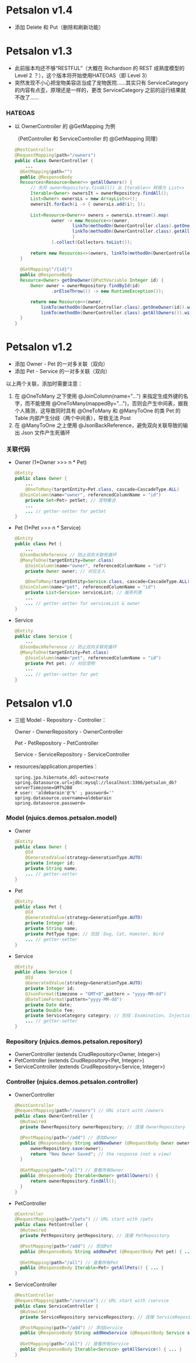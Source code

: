 # Petsalon v1.4

- 添加 Delete 和 Put（删除和刷新功能）







# Petsalon v1.3

- 此前版本均还不够“RESTFUL”（大概在 Richardson 的 REST 成熟度模型的 Level 2 ？），这个版本将开始使用HATEOAS（即 Level 3）
- 突然发现不小心把宠物美容店当成了宠物医院……其实只有 ServiceCategory 的内容有点歪，原理还是一样的，更改 ServiceCategory 之前的运行结果就不改了……



### HATEOAS

- 以 OwnerController 的 @GetMapping 为例

  （PetController 和 ServiceController 的 @GetMapping 同理）

  ```java
  @RestController
  @RequestMapping(path="/owners") 
  public class OwnerController {
      ...
  	@GetMapping(path="")
  	public @ResponseBody 
  	Resources<Resource<Owner>> getAllOwners() {
  		// 先将 ownerRepository.findAll() 从 Iterable<> 转换为 List<>
  		Iterable<Owner> ownersIt = ownerRepository.findAll();
  		List<Owner> ownersLs = new ArrayList<>();
  		ownersIt.forEach(i -> { ownersLs.add(i); });
  		
  		List<Resource<Owner>> owners = ownersLs.stream().map(
  				owner -> new Resource<>(owner, 
  						linkTo(methodOn(OwnerController.class).getOneOwner(owner.getId())).withSelfRel(),
  						linkTo(methodOn(OwnerController.class).getAllOwners()).withRel("owners")
  						)
  				).collect(Collectors.toList());
  		
  		return new Resources<>(owners, linkTo(methodOn(OwnerController.class).getAllOwners()).withSelfRel());
  	}
  	
  	@GetMapping("/{id}")
  	public @ResponseBody 
  	Resource<Owner> getOneOwner(@PathVariable Integer id) {
  		Owner owner = ownerRepository.findById(id)
  				.orElseThrow(() -> new RuntimeException());
  
  		return new Resource<>(owner,
  			linkTo(methodOn(OwnerController.class).getOneOwner(id)).withSelfRel(),
  			linkTo(methodOn(OwnerController.class).getAllOwners()).withRel("owners"));
  	}
  }
  ```

  





# Petsalon v1.2

- 添加 Owner - Pet 的一对多关联（双向）
- 添加 Pet - Service 的一对多关联（双向）

以上两个关联，添加时需要注意：

1. 在 @OneToMany 之下使用 @JoinColumn(name="...") 来指定生成外键的名字，而不能使用 @OneToMany(mappedBy="...")，否则会产生中间表，据我个人猜测，这导致同时具有 @OneToMany 和 @ManyToOne 的类 Pet 的 Table 内部产生分歧（两个中间表），导致无法 Post
2. 在 @ManyToOne 之上使用 @JsonBackReference，避免双向关联导致的输出 Json 文件产生死循环



### 关联代码

- Owner (1*Owner >>> n * Pet)

  ```java
  @Entity
  public class Owner {
      ...
      @OneToMany(targetEntity=Pet.class, cascade=CascadeType.ALL)
  	@JoinColumn(name="owner", referencedColumnName = "id")
      private Set<Pet> petSet; // 宠物集合
      ...
      ... // getter-setter for petSet
  }
  ```

  

- Pet (1*Pet >>> n * Service)

  ```java
  @Entity
  public class Pet {
      ...    
  	@JsonBackReference // 防止双向关联死循环
  	@ManyToOne(targetEntity=Owner.class)
      @JoinColumn(name="owner", referencedColumnName = "id")
      private Owner owner; // 对应主人
  
      @OneToMany(targetEntity=Service.class, cascade=CascadeType.ALL)
  	@JoinColumn(name="pet", referencedColumnName = "id")
      private List<Service> serviceList; // 服务列表
      ...
      ... // getter-setter for serviceList & owner
  }
  ```

  

- Service

  ```java
  @Entity
  public class Service {
      ...
  	@JsonBackReference // 防止双向关联死循环
  	@ManyToOne(targetEntity=Pet.class)
      @JoinColumn(name="pet", referencedColumnName = "id")
      private Pet pet; // 对应宠物
      ...
      ... // getter-setter for pet
  }
  ```








# Petsalon v1.0

- 三组 Model - Repository - Controller：

  Owner - OwnerRepository - OwnerController

  Pet - PetRepository - PetController

  Service - ServiceRepository - ServiceController

  

- resources/application.properties：

  ```properties
  spring.jpa.hibernate.ddl-auto=create
  spring.datasource.url=jdbc:mysql://localhost:3306/petsalon_db?serverTimezone=GMT%2B8
  # user: 'aldebarain'@'%' ; password=''
  spring.datasource.username=aldebarain
  spring.datasource.password=
  ```

  

### Model (njuics.demos.petsalon.model)

- Owner

  ```java
  @Entity
  public class Owner {
      @Id
      @GeneratedValue(strategy=GenerationType.AUTO)
      private Integer id;
      private String name;
      ... // getter-setter
  }
  ```

- Pet

  ```java
  @Entity
  public class Pet {
      @Id
      @GeneratedValue(strategy=GenerationType.AUTO)
      private Integer id;
      private String name;
      private PetType type; // 包括：Dog, Cat, Hamster, Bird
      ... // getter-setter
  }
  ```

- Service 

  ```java
  @Entity
  public class Service {
      @Id
      @GeneratedValue(strategy=GenerationType.AUTO)
      private Integer id;
      @JsonFormat(timezone = "GMT+8",pattern = "yyyy-MM-dd")
      @DateTimeFormat(pattern="yyyy-MM-dd")
      private Date date;
      private Double fee;
      private ServiceCategory category; // 包括：Examination, Injection, Medicine, Operation, Nursing, Cosmetology
      ... // getter-setter
  }
  ```

  

### Repository (njuics.demos.petsalon.repository)

- OwnerController (extends CrudRepository<Owner, Integer>)
- PetController (extends CrudRepository<Pet, Integer>)
- ServiceController (extends CrudRepository<Service, Integer>)



### Controller (njuics.demos.petsalon.controller)

- OwnerController

  ```java
  @RestController
  @RequestMapping(path="/owners") // URL start with /owners
  public class OwnerController {
  	@Autowired
  	private OwnerRepository ownerRepository; // 连接 OwnerRepository
  
  	@PostMapping(path="/add") // 添加Owner
  	public @ResponseBody String addNewOwner (@RequestBody Owner owner) {
  		ownerRepository.save(owner);
  		return "New Owner Saved"; // the response (not a view)
  	}
  	
  	@GetMapping(path="/all") // 查看所有Owner
  	public @ResponseBody Iterable<Owner> getAllOwners() {
  		return ownerRepository.findAll();
  	}
  }
  ```

  

- PetController

  ```java
  @Controller 
  @RequestMapping(path="/pets") // URL start with /pets
  public class PetController {
  	@Autowired
  	private PetRepository petRepository; // 连接 PetRepository
  
  	@PostMapping(path="/add") // 添加Pet
  	public @ResponseBody String addNewPet (@RequestBody Pet pet) { ... }
  	
  	@GetMapping(path="/all") // 查看所有Pet
  	public @ResponseBody Iterable<Pet> getAllPets() { ... }
  }
  ```

  

- ServiceController

  ```java
  @RestController
  @RequestMapping(path="/service") // URL start with /service
  public class ServiceController {
  	@Autowired
  	private ServiceRepository serviceRepository; // 连接 ServiceRepository
  
  	@PostMapping(path="/add") // 添加Service
  	public @ResponseBody String addNewService (@RequestBody Service service) { ... }
  	
  	@GetMapping(path="/all") // 查看所有Service
  	public @ResponseBody Iterable<Service> getAllService() { ... }
  }
  ```

